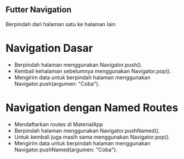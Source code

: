 ## Futter Navigation
Berpindah dari halaman satu ke halaman lain

# Navigation Dasar
- Berpindah halaman menggunakan Navigator.push().
- Kembali kehalaman sebelumnya menggunakan Navigator.pop().
- Mengirim data untuk berpindah halaman menggunakan Navigator.push(argumen: "Coba").

# Navigation dengan Named Routes
- Mendaftarkan routes di MaterialApp
- Berpindah halaman menggunakan Navigator.pushNamed().
- Untuk kembali juga masih sama menggunakan Navigator.pop().
- Mengirim data untuk berpindah halaman menggunakan Navigator.pushNamed(argumen: "Coba").